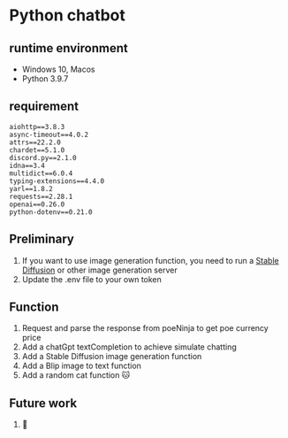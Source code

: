 # Python chatbot
## runtime environment
- Windows 10, Macos
- Python 3.9.7
## requirement
```
aiohttp==3.8.3
async-timeout==4.0.2
attrs==22.2.0
chardet==5.1.0
discord.py==2.1.0
idna==3.4
multidict==6.0.4
typing-extensions==4.4.0
yarl==1.8.2
requests==2.28.1
openai==0.26.0
python-dotenv==0.21.0
```
## Preliminary
1. If you want to use image generation function, you need to run a [Stable Diffusion](https://github.com/AUTOMATIC1111/stable-diffusion-webui) or other image generation server
2. Update the .env file to your own token
## Function
1. Request and parse the response from poeNinja to get poe currency price
2. Add a chatGpt textCompletion to achieve simulate chatting
3. Add a Stable Diffusion image generation function
4. Add a Blip image to text function
5. Add a random cat function 🐱
## Future work
1. 🤔